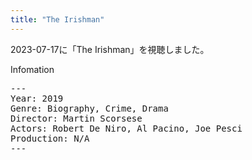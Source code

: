 ```yaml
---
title: "The Irishman"
---
```

2023-07-17に「The Irishman」を視聴しました。

Infomation
<pre>
---
Year: 2019
Genre: Biography, Crime, Drama
Director: Martin Scorsese
Actors: Robert De Niro, Al Pacino, Joe Pesci
Production: N/A
---
</pre>
